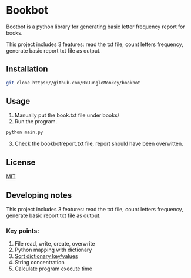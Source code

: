 
# Bookbot
Bootbot is a python library for generating basic letter frequency report for books.

This project includes 3 features: read the txt file, count letters frequency, generate basic report txt file as output.


## Installation
```bash
git clone https://github.com/0xJungleMonkey/bookbot
```

## Usage

1. Manually put the book.txt file under books/ 
2. Run the program.
```bash
python main.py
```
3. Check the bookbotreport.txt file, report should have been overwitten.

## License

[MIT](https://choosealicense.com/licenses/mit/)

## Developing notes
This project includes 3 features: read the txt file, count letters frequency, generate basic report txt file as output.
### Key points: 
1. File read, write, create, overwrite
2. Python mapping with dictionary
3. [Sort dictionary key/values](https://www.freecodecamp.org/news/sort-dictionary-by-value-in-python/)
4. String concentration
5. Calculate program execute time

